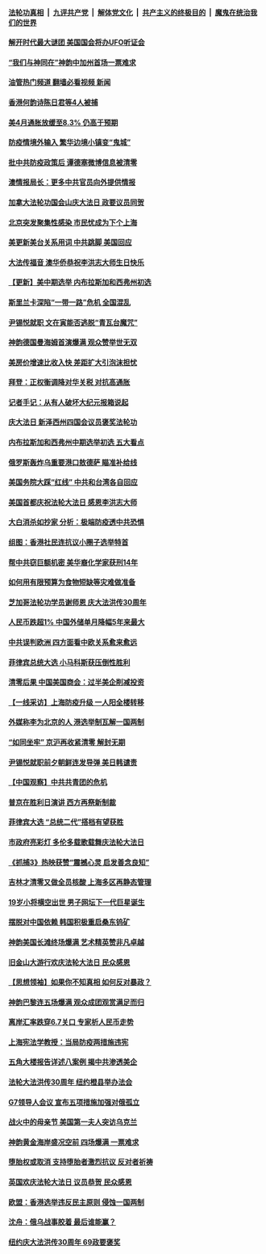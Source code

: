 ####  [法轮功真相](../../../../basic/blob/master/README.md?t=05120401) &nbsp;|&nbsp; [九评共产党](../../../../9ping.md/blob/master/README.md?t=05120401) &nbsp;|&nbsp; [解体党文化](../../../../jtdwh.md/blob/master/README.md?t=05120401)  &nbsp;|&nbsp; [共产主义的终极目的](../../../../gczydzjmd.md/blob/master/README.md?t=05120401) &nbsp;|&nbsp; [魔鬼在统治我们的世界](../../../../mgztzwmdsj.md/blob/master/README.md?t=05120401) 

#### [解开时代最大谜团 美国国会将办UFO听证会](../pages/nf4514/n13733581.md?t=05120401) 

#### [“我们与神同在”神韵中加州首场一票难求](../pages/nf4514/n13733314.md?t=05120401) 

#### [油管热门频道 翻墙必看视频 新闻](http://45.76.130.85:81/youtube.html?05120401)

#### [香港何韵诗陈日君等4人被捕](../pages/nf4514/n13733503.md?t=05120401) 

#### [美4月通胀放缓至8.3% 仍高于预期](../pages/nf4514/n13733293.md?t=05120401) 

#### [防疫情境外输入 繁华边境小镇变“鬼城”](../pages/nf4514/n13732729.md?t=05120401) 

#### [批中共防疫政策后 谭德塞微博信息被清零](../pages/nf4514/n13733099.md?t=05120401) 

#### [澳情报局长：更多中共官员向外提供情报](../pages/nf4514/n13732119.md?t=05120401) 

#### [加拿大法轮功国会山庆大法日 政要议员同贺](../pages/nf4514/n13732631.md?t=05120401) 

#### [北京突发聚集性感染 市民忧成为下个上海](../pages/nf4514/n13732920.md?t=05120401) 

#### [美更新美台关系用词 中共跳脚 美国回应](../pages/nf4514/n13732638.md?t=05120401) 

#### [大法传福音 澳华侨恭祝李洪志大师生日快乐](../pages/nf4514/n13732790.md?t=05120401) 

#### [【更新】美中期选举 内布拉斯加和西弗州初选](../pages/nf4514/n13732713.md?t=05120401) 

#### [斯里兰卡深陷“一带一路”危机 全国混乱](../pages/nf4514/n13732915.md?t=05120401) 

#### [尹锡悦就职 文在寅能否逃脱“青瓦台魔咒”](../pages/nf4514/n13732873.md?t=05120401) 

#### [神韵德国曼海姆首演爆满 观众赞举世无双](../pages/nf4514/n13732698.md?t=05120401) 

#### [美房价增速比收入快 差距扩大引泡沫担忧](../pages/nf4514/n13732492.md?t=05120401) 

#### [拜登：正权衡调降对华关税 对抗高通胀](../pages/nf4514/n13732380.md?t=05120401) 

#### [记者手记：从有人破坏大纪元报箱说起](../pages/nf4514/n13731819.md?t=05120401) 

#### [庆大法日 新泽西州四国会议员褒奖法轮功](../pages/nf4514/n13731781.md?t=05120401) 

#### [内布拉斯加和西弗州中期选举初选 五大看点](../pages/nf4514/n13732239.md?t=05120401) 

#### [俄罗斯轰炸乌重要港口敖德萨 瞄准补给线](../pages/nf4514/n13732219.md?t=05120401) 

#### [美国务院大踩“红线” 中共和台湾各自回应](../pages/nf4514/n13732069.md?t=05120401) 

#### [美国首都庆祝法轮大法日 感恩李洪志大师](../pages/nf4514/n13731696.md?t=05120401) 

#### [大白消杀如抄家 分析：极端防疫透中共恐惧](../pages/nf4514/n13732034.md?t=05120401) 

#### [组图：香港社民连抗议小圈子选举特首](../pages/nf4514/n13731959.md?t=05120401) 

#### [帮中共窃巨额机密 美华裔化学家获刑14年](../pages/nf4514/n13731669.md?t=05120401) 

#### [如何用有限预算为食物短缺等灾难做准备](../pages/nf4514/n13731661.md?t=05120401) 

#### [芝加哥法轮功学员谢师恩 庆大法洪传30周年](../pages/nf4514/n13731508.md?t=05120401) 

#### [人民币跌超1% 中国外储单月降幅5年来最大](../pages/nf4514/n13731552.md?t=05120401) 

#### [中共误判欧洲 四方面看中欧关系愈来愈远](../pages/nf4514/n13729164.md?t=05120401) 

#### [菲律宾总统大选 小马科斯获压倒性胜利](../pages/nf4514/n13731560.md?t=05120401) 

#### [清零后果 中国美国商会：过半美企削减投资](../pages/nf4514/n13731358.md?t=05120401) 

#### [【一线采访】上海防疫升级 一人阳全楼转移](../pages/nf4514/n13731443.md?t=05120401) 

#### [外媒称李为北京的人 港选举制瓦解一国两制](../pages/nf4514/n13731496.md?t=05120401) 

#### [“如同坐牢” 京沪再收紧清零 解封无期](../pages/nf4514/n13731451.md?t=05120401) 

#### [尹锡悦就职前夕朝鲜连发导弹 美日韩谴责](../pages/nf4514/n13731444.md?t=05120401) 

#### [【中国观察】中共共青团的危机](../pages/nf4514/n13731314.md?t=05120401) 

#### [普京在胜利日演讲 西方再祭新制裁](../pages/nf4514/n13731295.md?t=05120401) 

#### [菲律宾大选 “总统二代”搭档有望获胜](../pages/nf4514/n13731325.md?t=05120401) 

#### [市政府亮彩灯 多伦多载歌载舞庆法轮大法日](../pages/nf4514/n13730425.md?t=05120401) 

#### [《抓捕3》热映获赞“震撼心灵 启发善念良知”](../pages/nf4514/n13729129.md?t=05120401) 

#### [吉林才清零又做全员核酸 上海多区再静态管理](../pages/nf4514/n13731187.md?t=05120401) 

#### [19岁小将横空出世 男子网坛下一代巨星诞生](../pages/nf4514/n13730767.md?t=05120401) 

#### [摆脱对中国依赖 韩国积极重启桑东钨矿](../pages/nf4514/n13731072.md?t=05120401) 

#### [神韵美国长滩终场爆满 艺术精英赞非凡卓越](../pages/nf4514/n13731036.md?t=05120401) 

#### [旧金山大游行欢庆法轮大法日 民众感恩](../pages/nf4514/n13730612.md?t=05120401) 

#### [【思想领袖】如果你不知真相 如何反对暴政？](../pages/nf4514/n13729014.md?t=05120401) 

#### [神韵巴黎连五场爆满 观众成团观赏满足而归](../pages/nf4514/n13730697.md?t=05120401) 

#### [离岸汇率跌穿6.7关口 专家析人民币走势](../pages/nf4514/n13730613.md?t=05120401) 

#### [上海宪法学教授：当局防疫两措施违宪](../pages/nf4514/n13730561.md?t=05120401) 

#### [五角大楼报告详述八案例 揭中共渗透美企](../pages/nf4514/n13730587.md?t=05120401) 

#### [法轮大法洪传30周年 纽约橙县举办法会](../pages/nf4514/n13730603.md?t=05120401) 

#### [G7领导人会议 宣布五项措施加强对俄孤立](../pages/nf4514/n13730505.md?t=05120401) 

#### [战火中的母亲节 美国第一夫人突访乌克兰](../pages/nf4514/n13730400.md?t=05120401) 

#### [神韵黄金海岸盛况空前 四场爆满 一票难求](../pages/nf4514/n13730488.md?t=05120401) 

#### [堕胎权或取消 支持堕胎者激烈抗议 反对者祈祷](../pages/nf4514/n13730372.md?t=05120401) 

#### [英国欢庆法轮大法日 议员恭贺 民众感恩](../pages/nf4514/n13730266.md?t=05120401) 

#### [欧盟：香港选举违反民主原则 侵蚀一国两制](../pages/nf4514/n13730387.md?t=05120401) 

#### [沈舟：俄乌战事胶着 最后谁能赢？](../pages/nf4514/n13729909.md?t=05120401) 

#### [纽约庆大法洪传30周年 69政要褒奖](../pages/nf4514/n13728906.md?t=05120401) 

<img src='http://gfw-breaker.win/goodnews/indexes/nf4514.md' width='0px' height='0px'/>
